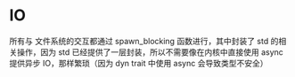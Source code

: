 # IO

所有与 文件系统的交互都通过 spawn_blocking 函数进行，其中封装了 std 的相关操作，因为 std 已经提供了一层封装，所以不需要像在内核中直接使用 async 提供异步 IO，那样繁琐（因为 dyn trait 中使用 async 会导致类型不安全）
